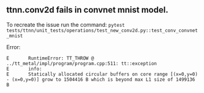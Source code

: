 ##  ttnn.conv2d fails in convnet mnist model.

To recreate the issue run the command:
`pytest tests/ttnn/unit_tests/operations/test_new_conv2d.py::test_conv_convnet_mnist`

Error:
```
E       RuntimeError: TT_THROW @ ../tt_metal/impl/program/program.cpp:511: tt::exception
E       info:
E       Statically allocated circular buffers on core range [(x=0,y=0) - (x=0,y=0)] grow to 1504416 B which is beyond max L1 size of 1499136 B
```
